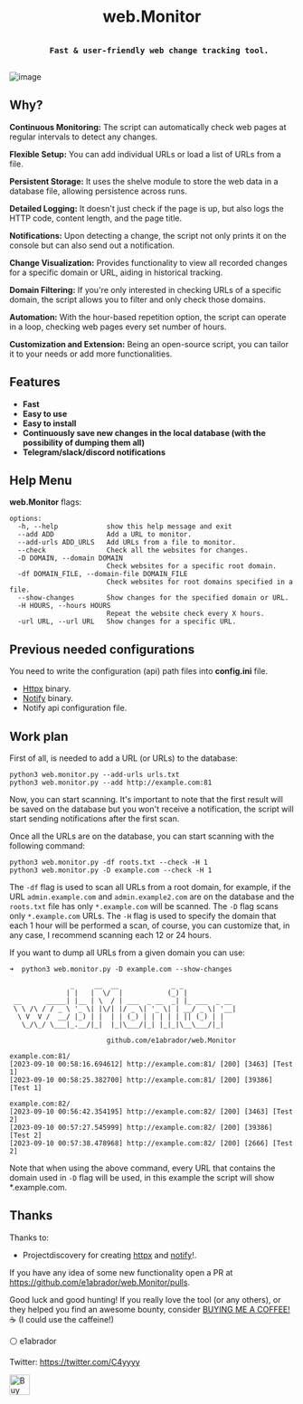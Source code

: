 <h1 align="center">
 web.Monitor
<br>
</h1>

<pre align="center">
<b>
   Fast & user-friendly web change tracking tool.
</b>
</pre>

![image](https://github.com/e1abrador/web.Monitor/assets/74373745/dd13f17f-3364-4d25-92fa-6f1924b0acdf)

## Why?

**Continuous Monitoring:** The script can automatically check web pages at regular intervals to detect any changes.

**Flexible Setup:** You can add individual URLs or load a list of URLs from a file.

**Persistent Storage:** It uses the shelve module to store the web data in a database file, allowing persistence across runs.

**Detailed Logging:** It doesn't just check if the page is up, but also logs the HTTP code, content length, and the page title.

**Notifications:** Upon detecting a change, the script not only prints it on the console but can also send out a notification.

**Change Visualization:** Provides functionality to view all recorded changes for a specific domain or URL, aiding in historical tracking.

**Domain Filtering:** If you're only interested in checking URLs of a specific domain, the script allows you to filter and only check those domains.

**Automation:** With the hour-based repetition option, the script can operate in a loop, checking web pages every set number of hours.

**Customization and Extension:** Being an open-source script, you can tailor it to your needs or add more functionalities.

## Features
- **Fast**
- **Easy to use**
- **Easy to install**
- **Continuously save new changes in the local database (with the possibility of dumping them all)**
- **Telegram/slack/discord notifications**

## Help Menu
**web.Monitor** flags:

````console
options:
  -h, --help            show this help message and exit
  --add ADD             Add a URL to monitor.
  --add-urls ADD_URLS   Add URLs from a file to monitor.
  --check               Check all the websites for changes.
  -D DOMAIN, --domain DOMAIN
                        Check websites for a specific root domain.
  -df DOMAIN_FILE, --domain-file DOMAIN_FILE
                        Check websites for root domains specified in a file.
  --show-changes        Show changes for the specified domain or URL.
  -H HOURS, --hours HOURS
                        Repeat the website check every X hours.
  -url URL, --url URL   Show changes for a specific URL.
````

## Previous needed configurations

  You need to write the configuration (api) path files into **config.ini** file.
  
- [Httpx](https://github.com/projectdiscovery/httpx) binary.
- [Notify](https://github.com/owasp-amass/amass/blob/master/examples/config.ini) binary.
- Notify api configuration file.

## Work plan

First of all, is needed to add a URL (or URLs) to the database:

````console
python3 web.monitor.py --add-urls urls.txt
python3 web.monitor.py --add http://example.com:81
````

Now, you can start scanning. It's important to note that the first result will be saved on the database but you won't receive a notification, the script will start sending notifications after the first scan.

Once all the URLs are on the database, you can start scanning with the following command:

````console
python3 web.monitor.py -df roots.txt --check -H 1
python3 web.monitor.py -D example.com --check -H 1
````

The ``-df`` flag is used to scan all URLs from a root domain, for example, if the URL ``admin.example.com`` and ``admin.example2.com`` are on the database and the ``roots.txt`` file has only ``*.example.com`` will be scanned. The ``-D`` flag scans only ``*.example.com`` URLs. The ``-H`` flag is used to specify the domain that each 1 hour will be performed a scan, of course, you can customize that, in any case, I recommend scanning each 12 or 24 hours.

If you want to dump all URLs from a given domain you can use:

````console
➜  python3 web.monitor.py -D example.com --show-changes

               _     __  __             _ _
              | |   |  \/  |           (_) |
 __      _____| |__ | \  / | ___  _ __  _| |_ ___  _ __
 \ \ /\ / / _ \ '_ \| |\/| |/ _ \| '_ \| | __/ _ \| '__|
  \ V  V /  __/ |_) | |  | | (_) | | | | | || (_) | |
   \_/\_/ \___|_.__/|_|  |_|\___/|_| |_|_|\__\___/|_|

                        github.com/e1abrador/web.Monitor

example.com:81/
[2023-09-10 00:58:16.694612] http://example.com:81/ [200] [3463] [Test 1]
[2023-09-10 00:58:25.382700] http://example.com:81/ [200] [39386] [Test 1]

example.com:82/
[2023-09-10 00:56:42.354195] http://example.com:82/ [200] [3463] [Test 2]
[2023-09-10 00:57:27.545999] http://example.com:82/ [200] [39386] [Test 2]
[2023-09-10 00:57:38.478968] http://example.com:82/ [200] [2666] [Test 2]
````

Note that when using the above command, every URL that contains the domain used in ``-D`` flag will be used, in this example the script will show *.example.com.

  ## Thanks
  
  Thanks to:
  
  - Projectdiscovery for creating [httpx](https://github.com/projectdiscovery/httpx) and [notify](https://github.com/projectdiscovery/notify)!.

If you have any idea of some new functionality open a PR at https://github.com/e1abrador/web.Monitor/pulls.

Good luck and good hunting!
If you really love the tool (or any others), or they helped you find an awesome bounty, consider [BUYING ME A COFFEE!](https://www.buymeacoffee.com/e1abrador) ☕ (I could use the caffeine!)

⚪ e1abrador

Twitter: https://twitter.com/C4yyyy

<a href='https://www.buymeacoffee.com/e1abrador' target='_blank'><img height='36' style='border:0px;height:36px;' src='https://storage.ko-fi.com/cdn/kofi2.png?v=3' border='0' alt='Buy Me a Coffee at ko-fi.com' /></a>
